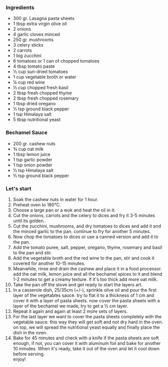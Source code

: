 ### Ingredients

- 300 gr. Lasagna pasta sheets
- 1 tbsp extra virgin olive oil
- 2 onions
- 4 garlic cloves minced
- 250 gr. mushrooms
- 3 celery sticks
- 2 carrots
- 1 big zucchini
- 6 tomatoes or 1 can of chopped tomatoes
- 4 tbsp tomato paste
- ½ cup sun-dried tomatoes
- 1 cup vegetable broth or water
- ¼ cup red wine
- ½ cup chopped fresh basil
- 2 tbsp fresh chopped thyme
- 2 tbsp fresh chopped rosemary
- 1 tbsp dried oregano
- ½ tsp ground black pepper
- 1 tsp Himalaya salt
- 5 tbsp nutritional yeast

### Bechamel Sauce

- 200 gr. cashew nuts
- ¾ cup oat milk
- 1 tbsp lemon juice
- 1 tsp garlic powder
- 1 tsp onion powder
- ½ tsp Himalaya salt
- ½ tsp ground black pepper

### Let's start

1. Soak the cashew nuts in water for 1 hour.
2. Preheat oven to 180℃.
3. Choose a large pan or a wok and heat the oil in it.
4. Cut the onions, carrots and the celery to dices and fry it 3-5 minutes until its golden.
5. Cut the zucchini, mushrooms, and dry tomatoes to dices and add it and the minced garlic to the pan. continue to fry for another 5 minutes.
6. Now chop the tomatoes to dices or use a canned version and add it to the pan.
7. Add the tomato puree, salt, pepper, oregano, thyme, rosemary and basil to the pan and stir.
8. Add the vegetable broth and the red wine to the pan, stir and cook it covered for another 10-15 minutes.
9. Meanwhile, rinse and drain the cashew and place it in a food processor.
   add the oat milk, lemon juice and all the bechamel spices to it and blend 1-2 minutes to get a creamy texture.
   if it's too thick add more oat milk.
10. Take the pan off the stove and get ready to start the layers art.
11. In a casserole dish, 25/35cm (+/-), sprinkle olive oil and pour the first layer of the vegetables sauce.
    try to flat it to a thickness of 1 cm and cover it with a layer of pasta sheets.
    now cover the pasta sheets with a layer of the bechamel we made, try to get a ½ cm layer.
12. Repeat it again and again at least 2 more sets of layers.
13. For the last layer we want to cover the pasta sheets completely with the vegetable sauce. this way they will get soft and not dry hard in the oven.
    on top, we will spread the nutritional yeast equally and finally place the dish in the oven.
14. Bake for 45 minutes and check with a knife if the pasta sheets are soft enough, if not, you can cover it with aluminum foil and bake for another 10 minutes.
When it's ready, take it out of the oven and let it cool down before serving.<br/>
enjoy!